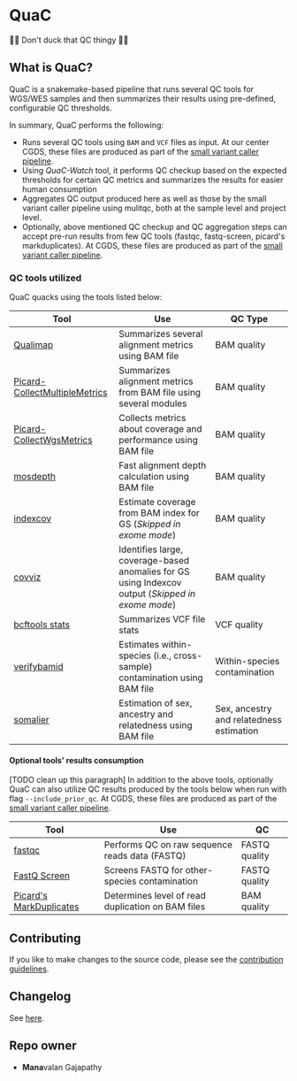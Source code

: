 # QuaC

🦆🦆 Don't duck that QC thingy 🦆🦆

## What is QuaC?

QuaC is a snakemake-based pipeline that runs several QC tools for WGS/WES samples and then summarizes their results
using pre-defined, configurable QC thresholds. 

In summary, QuaC performs the following:

- Runs several QC tools using `BAM` and `VCF` files as input. At our center CGDS, these files are produced as part of
  the [small variant caller
  pipeline](https://gitlab.rc.uab.edu/center-for-computational-genomics-and-data-science/sciops/pipelines/small_variant_caller_pipeline).
- Using *QuaC-Watch* tool, it performs QC checkup based on the expected thresholds for certain QC metrics and summarizes
  the results for easier human consumption
- Aggregates QC output produced here as well as those by the small variant caller pipeline using mulitqc, both at the
  sample level and project level.
- Optionally, above mentioned QC checkup and QC aggregation steps can accept pre-run results from few QC tools (fastqc,
   fastq-screen, picard's markduplicates). At CGDS, these files are produced as part of the [small variant caller
   pipeline](https://gitlab.rc.uab.edu/center-for-computational-genomics-and-data-science/sciops/pipelines/small_variant_caller_pipeline).


### QC tools utilized

QuaC quacks using the tools listed below:

| Tool                                                                                                                       | Use                                                                                               | QC Type                                  |
| -------------------------------------------------------------------------------------------------------------------------- | ------------------------------------------------------------------------------------------------- | ---------------------------------------- |
| [Qualimap](http://qualimap.conesalab.org/)                                                                                 | Summarizes several alignment metrics using BAM file                                               | BAM quality                              |
| [Picard-CollectMultipleMetrics](https://broadinstitute.github.io/picard/command-line-overview.html#CollectMultipleMetrics) | Summarizes alignment metrics from BAM file using several modules                                  | BAM quality                              |
| [Picard-CollectWgsMetrics](https://broadinstitute.github.io/picard/command-line-overview.html#CollectWgsMetrics)           | Collects metrics about coverage and performance using BAM file                                    | BAM quality                              |
| [mosdepth](https://github.com/brentp/mosdepth)                                                                             | Fast alignment depth calculation using BAM file                                                   | BAM quality                              |
| [indexcov](https://github.com/brentp/goleft/tree/master/indexcov)                                                          | Estimate coverage from BAM index for GS (*Skipped in exome mode*)                                 | BAM quality                              |
| [covviz](https://github.com/brwnj/covviz)                                                                                  | Identifies large, coverage-based anomalies for GS using Indexcov output (*Skipped in exome mode*) | BAM quality                              |
| [bcftools stats](https://samtools.github.io/bcftools/bcftools.html#stats)                                                  | Summarizes VCF file stats                                                                         | VCF quality                              |
| [verifybamid](https://github.com/Griffan/VerifyBamID)                                                                      | Estimates within-species (i.e., cross-sample) contamination using BAM file                        | Within-species contamination             |
| [somalier](https://github.com/brentp/somalier)                                                                             | Estimation of sex, ancestry and relatedness using BAM file                                        | Sex, ancestry and relatedness estimation |


#### Optional tools' results consumption

[TODO clean up this paragraph] In addition to the above tools, optionally QuaC can also utilize QC results produced by
the tools below when run with flag `--include_prior_qc`. At CGDS, these files are produced as part of the [small variant
caller
pipeline](https://gitlab.rc.uab.edu/center-for-computational-genomics-and-data-science/sciops/pipelines/small_variant_caller_pipeline).


| Tool                                                                                                         | Use                                               | QC            |
| ------------------------------------------------------------------------------------------------------------ | ------------------------------------------------- | ------------- |
| [fastqc](https://www.bioinformatics.babraham.ac.uk/projects/fastqc/)                                         | Performs QC on raw sequence reads data (FASTQ)    | FASTQ quality |
| [FastQ Screen](https://www.bioinformatics.babraham.ac.uk/projects/fastq_screen/)                             | Screens FASTQ for other-species contamination     | FASTQ quality |
| [Picard's MarkDuplicates](https://broadinstitute.github.io/picard/command-line-overview.html#MarkDuplicates) | Determines level of read duplication on BAM files | BAM quality   |


## Contributing

If you like to make changes to the source code, please see the [contribution guidelines](./docs/CONTRIBUTING.md).

## Changelog

See [here](./docs/Changelog.md).

## Repo owner

* **Mana**valan Gajapathy

